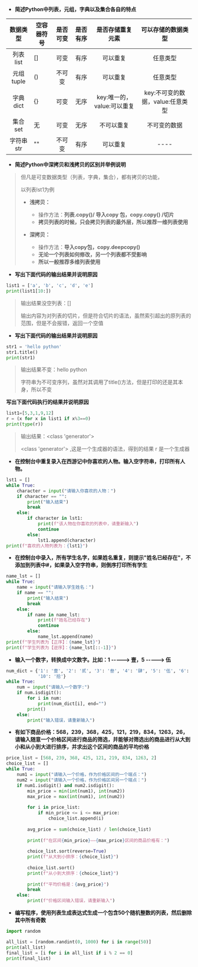 - **简述Python中列表，元组，字典以及集合各自的特点**

| 数据类型  | 空容器符号 | 是否可变 | 是否有序 |      是否存储重复元素      |        可以存储的数据类型        |
| :-------: | ---------- | :------: | :------: | :------------------------: | :------------------------------: |
| 列表list  | []         |   可变   |   有序   |          可以重复          |             任意类型             |
| 元组tuple | ()         |  不可变  |   有序   |          可以重复          |             任意类型             |
| 字典dict  | {}         |   可变   |   无序   | key:唯一的，value:可以重复 | key:不可变的数据，value:任意类型 |
|  集合set  | 无         |   可变   |   无序   |         不可以重复         |           不可变的数据           |
| 字符串str | ""         |  不可变  |   有序   |          可以重复          |               ----               |

- **简述Python中深拷贝和浅拷贝的区别并举例说明**

> 但凡是可变数据类型（列表，字典，集合），都有拷贝的功能，
>
> 以列表lst1为例
>
> - **浅拷贝：**
>   - 操作方法：**列表.copy()/ 导入copy 包，copy.copy() /切片**
>   - **拷贝列表的时候，只会拷贝列表的最外层，所以推荐一维列表使用**
>
> - **深拷贝：**
>   - 操作方法：**导入copy包，copy.deepcopy()**
>   - **无论一个列表如何修改，另一个列表都不受影响**
>   - **所以一般推荐多维列表使用**

- **写出下面代码的输出结果并说明原因**

```python
list1 = ['a', 'b', 'c', 'd', 'e']
print(list1[10:])   
```

> 输出结果没空列表：[]
>
> 输出内容为对列表的切片，但是符合切片的语法，虽然索引超出的原列表的范围，但是不会报错，返回一个空值

- **写出下面代码的输出结果并说明原因**

```python
str1 = 'hello python'
str1.title()
print(str1)       
```

> 输出结果不变：hello python
>
> 字符串为不可变序列，虽然对其调用了title()方法，但是打印的还是其本身，所以不变

**写出下面代码执行的结果并说明原因**

```Python
list1=[5,3,1,9,12] 
r = (x for x in list1 if x%3==0) 
print(type(r))  
```

> 输出结果：<class 'generator'>
>
> <class 'generator'> ,这是一个生成器的语法，得到的结果 r 是一个生成器

- **在控制台中重复录入在西游记中你喜欢的人物。输入空字符串，打印所有人物。**

```python
lst1 = []
while True:
    character = input("请输入你喜欢的人物：")
    if character == "":
        print("输入结束")
        break
    else:
        if character in lst1:
            print(f"该人物在你喜欢的列表中，请重新输入")
            continue
        else:
            lst1.append(character)
print(f"喜欢的人物列表为：{lst1}")
```

- **在控制台中录入，所有学生名字，如果姓名重复，则提示"姓名已经存在"，不添加到列表中#，如果录入空字符串，则倒序打印所有学生**

```python
name_lst = []
while True:
    name = input("请输入学生姓名：")
    if name == "":
        print("输入结束")
        break
    else:
        if name in name_lst:
            print(f"姓名已经存在")
            continue
        else:
            name_lst.append(name)
print(f"学生列表为【正序】：{name_lst}")
print(f"学生列表为【逆序】：{name_lst[::-1]}")
```

- **输入一个数字，转换成中文数字。比如：1 -----> 壹，5 -----> 伍**

```python
num_dict = {'1': '壹', '2': '贰', '3': '叁', '4': '肆', '5': '伍', '6': '陆', '7': '柒', '8': '捌', '9': '玖',
            '10': '拾'}
while True:
    num = input("请输入一个数字:")
    if num.isdigit():
        for i in num:
            print(num_dict[i], end="")
        print()
    else:
        print("输入错误，请重新输入")
```

- **有如下商品价格：568，239，368，425，121，219，834，1263，26，请输入随意一个价格区间进行商品的筛选，并能够对筛选出的商品进行从大到小和从小到大进行排序，并求出这个区间的商品的平均价格**

```python
price_list = [568, 239, 368, 425, 121, 219, 834, 1263, 2]
choice_list = []
while True:
    num1 = input("请输入一个价格，作为价格区间的一个端点：")
    num2 = input("请输入一个价格，作为价格区间另一个端点：")
    if num1.isdigit() and num2.isdigit():
        min_price = min(int(num1), int(num2))
        max_price = max(int(num1), int(num2))
        
        for i in price_list:
            if min_price <= i <= max_price:
                choice_list.append(i)
                
        avg_price = sum(choice_list) / len(choice_list)
        
        print(f"在区间{min_price}——{max_price}区间的商品价格有：")
        
        choice_list.sort(reverse=True)
        print(f"从大到小排序：{choice_list}")
        
        choice_list.sort()
        print(f"从小到大排序：{choice_list}")
        
        print(f"平均价格是：{avg_price}")
        break
    else:
        print(f"价格区间输入错误，请重新输入")
```

- **编写程序，使用列表生成表达式生成一个包含50个随机整数的列表，然后删除其中所有奇数**

```python
import random

all_list = [random.randint(0, 1000) for i in range(50)]
print(all_list)
final_list = [i for i in all_list if i % 2 == 0]
print(final_list)
```

